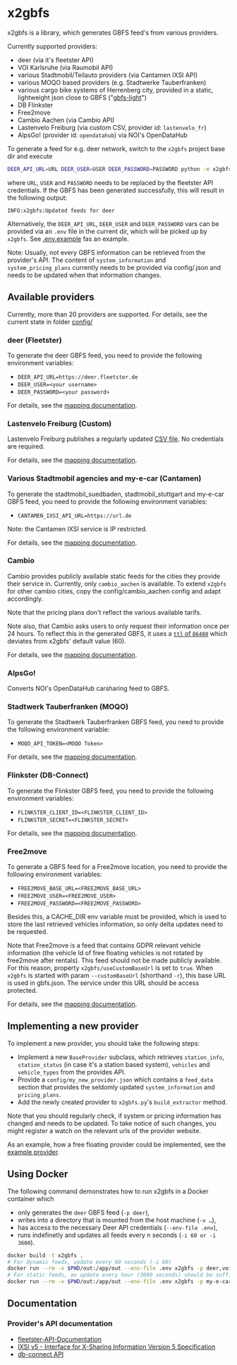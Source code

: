 # x2gbfs

x2gbfs is a library, which generates GBFS feed's from various providers.

Currently supported providers:

* deer (via it's fleetster API)
* VOI Karlsruhe (via Raumobil API)
* various Stadtmobil/Teilauto providers (via Cantamen IXSI API)
* various MOQO based providers (e.g. Stadtwerke Tauberfranken)
* various cargo bike systems of Herrenberg city, provided in a static, lightweight json close to GBFS ("[gbfs-light](https://oda-git-jens-ox-gbfs-light-jens-ochsenmeiers-projects.vercel.app/schema/gbfs-light)")
* DB Flinkster
* Free2move
* Cambio Aachen (via Cambio API)
* Lastenvelo Freiburg (via custom CSV, provider id: `lastenvelo_fr`)
* AlpsGo! (provider id: `opendatahub`) via NOI's OpenDataHub


To generate a feed for e.g. deer network, switch to the `x2gbfs` project base dir and execute

```sh
DEER_API_URL=URL DEER_USER=USER DEER_PASSWORD=PASSWORD python -m x2gbfs.x2gbfs -p deer -b 'file:out'
```

where `URL`, `USER` and `PASSWORD` needs to be replaced by the fleetster API credentials. 
If the GBFS has been generated successfully, this will result in the following output:

```
INFO:x2gbfs:Updated feeds for deer
```

Alternatively, the `DEER_API_URL`, `DEER_USER` and `DEER_PASSWORD` vars can be provided via an `.env` file in the current dir, which will be picked up by `x2gbfs`. See [.env.example](.env.example) fas an example.


Note: Usually, not every GBFS information can be retrieved from the provider's API. 
The content of `system_information` and `system_pricing_plans` currently needs to 
be provided via config/<provider>.json and needs to be updated when that information changes.

## Available providers

Currently, more than 20 providers are supported. For details, see the current state in folder [config/](https://github.com/mobidata-bw/x2gbfs/tree/main/config)


### deer (Fleetster)

To generate the deer GBFS feed, you need to provide the following environment variables:

* `DEER_API_URL=https://deer.fleetster.de`
* `DEER_USER=<your username>`
* `DEER_PASSWORD=<your password>`

For details, see the [mapping documentation](./docs/mappings/deer_gbfs_2.3_mapping.md).


### Lastenvelo Freiburg (Custom)

Lastenvelo Freiburg publishes a regularly updated [CSV file](https://www.lastenvelofreiburg.de/LVF_usage.csv). No credentials are required.

For details, see the [mapping documentation](./docs/mappings/lastenvelo_fr_gbfs_2.3_mapping.md).


### Various Stadtmobil agencies and my-e-car (Cantamen)

To generate the stadtmobil_suedbaden, stadtmobil_stuttgart and my-e-car GBFS feed, you need to provide the following environment variables:

* `CANTAMEN_IXSI_API_URL=https://url.de`

Note: the Cantamen IXSI service is IP restricted.

For details, see the [mapping documentation](./docs/mappings/ixsi_gbfs_2.3_mapping.md).


### Cambio

Cambio provides publicly available static feeds for the cities they provide their service in.
Currently, only `cambio_aachen` is available. To extend `x2gbfs` for other cambio cities,
copy the config/cambio_aachen config and adapt accordingly.

Note that the pricing plans don't reflect the various available tarifs.

Note also, that Cambio asks users to only request their information
once per 24 hours. To reflect this in the generated GBFS, it uses a
[`ttl` of `86400`](https://github.com/mobidata-bw/x2gbfs/blob/main/config/cambio_aachen.json#L89-91) which deviates from x2gbfs' default value (60).

For details, see the [mapping documentation](./docs/mappings/cambio_gbfs_2.3_mapping.md).

 
### AlpsGo!

Converts NOI's OpenDataHub carsharing feed to GBFS.



### Stadtwerk Tauberfranken (MOQO)

To generate the Stadtwerk Tauberfranken GBFS feed, you need to provide the following environment variable:

* `MOQO_API_TOKEN=<MOQO Token>`

For details, see the [mapping documentation](./docs/mappings/moqo_gbfs_2.3_mapping.md).

### Flinkster (DB-Connect)

To generate the Flinkster GBFS feed, you need to provide the following environment variables:

* `FLINKSTER_CLIENT_ID=<FLINKSTER_CLIENT_ID>`
* `FLINKSTER_SECRET=<FLINKSTER_SECRET>`

For details, see the [mapping documentation](./docs/mappings/flinkster_gbfs_2.3_mapping.md).

### Free2move

To generate a GBFS feed for a Free2move location, you need to provide the following environment variables:

* `FREE2MOVE_BASE_URL=<FREE2MOVE_BASE_URL>`
* `FREE2MOVE_USER=<FREE2MOVE_USER>`
* `FREE2MOVE_PASSWORD=<FREE2MOVE_PASSWORD>`

Besides this, a CACHE_DIR env variable must be provided, which is used to store the last retrieved vehicles information, so only delta updates need to be requested.

Note that Free2move is a feed that contains GDPR relevant vehicle
information (the vehicle Id of free floating vehicles is not rotated by
free2move after rentals). This feed should not be made publicly
available.
For this reason, property `x2gbfs/useCustomBaseUrl` is set to `true`. When
`x2gbfs` is started with param  `--customBaseUrl` (shorthand `-r`),
this base URL is used in gbfs.json. The service under this URL should be access protected.

For details, see the [mapping documentation](./docs/mappings/free2move_gbfs_2.3_mapping.md).


## Implementing a new provider
To implement a new provider, you should take the following steps:

* Implement a new `BaseProvider` subclass, which retrieves `station_info`, `station_status` (in case it's a station based system), `vehicles` and `vehicle_types` from the provides API.
* Provide a `config/my_new_provider.json` which contains a `feed_data` section that provides the seldomly updated `system_information` and `pricing_plans`.
* Add the newly created provider to `x2gbfs.py`'s `build_extractor` method.

Note that you should regularly check, if system or pricing information has changed and needs to be updated. 
To take notice of such changes, you might register a watch on the relevant urls of the provider website.

As an example, how a free floating provider could be implemented, see the [example provider](./x2gbfs/providers/example.py).

## Using Docker

The following command demonstrates how to run x2gbfs in a Docker container which
- only generates the `deer` GBFS feed (`-p deer`),
- writes into a directory that is mounted from the host machine (`-v …`),
- has access to the necessary Deer API credentials (`--env-file .env`),
- runs indefinetly and updates all feeds every n seconds (`-i 60 or -i 3600`).

```sh
docker build -t x2gbfs .
# For dynamic feeds, update every 60 seconds (-i 60)
docker run --rm -v $PWD/out:/app/out --env-file .env x2gbfs -p deer,voi-raumobil,lastenvelo_fr,flinkster -b 'file:out' -i 60
# For static feeds, an update every hour (3600 seconds) should be sufficient (-i 3600)
docker run --rm -v $PWD/out:/app/out --env-file .env x2gbfs -p my-e-car,stadmobil_suedbaden -b 'file:out' -i 3600

```


## Documentation

### Provider's API documentation

* [fleetster-API-Documentation](https://my.fleetster.net/swagger/)
* [IXSI v5 - Interface for X-Sharing Information Version 5 Specification](https://carsharing.de/sites/default/files/uploads/ixsi-v5_docu_v0.9_bcs.pdf)
* [db-connect API](https://dbconnect-b2b-prod.service.dbrent.net/customer-b2b-api/docs/customer-b2b-api.html#resources-for-available-rental-objects-and-areas)
